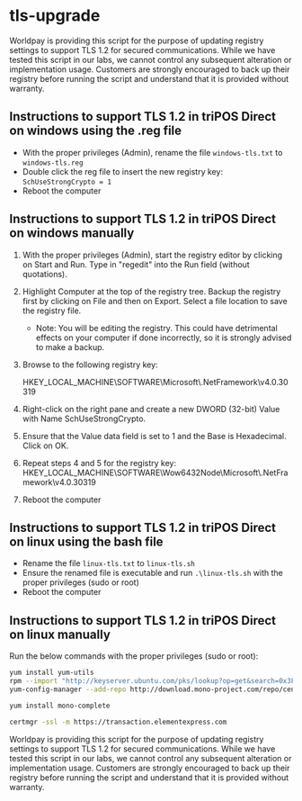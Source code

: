 # tls-upgrade
Worldpay is providing this script for the purpose of updating registry settings to support TLS 1.2 for secured communications.  While we have tested this script in our labs, we cannot control any subsequent alteration or implementation usage.  Customers are strongly encouraged to back up their registry before running the script and understand that it is provided without warranty.

## Instructions to support TLS 1.2 in triPOS Direct on windows using the .reg file

* With the proper privileges (Admin), rename the file `windows-tls.txt` to `windows-tls.reg`
* Double click the reg file to insert the new registry key: `SchUseStrongCrypto = 1`
* Reboot the computer

## Instructions to support TLS 1.2 in triPOS Direct on windows manually

1. With the proper privileges (Admin), start the registry editor by clicking on Start and Run. Type in "regedit" into the Run field (without quotations).
2. Highlight Computer at the top of the registry tree. Backup the registry first by clicking on File and then on Export. Select a file location to save the registry file.

   * Note: You will be editing the registry. This could have detrimental effects on your computer if done incorrectly, so it is strongly advised to make a backup.
3. Browse to the following registry key:

   HKEY_LOCAL_MACHINE\SOFTWARE\Microsoft\\.NetFramework\v4.0.30319
4. Right-click on the right pane and create a new DWORD (32-bit) Value with Name SchUseStrongCrypto.
5. Ensure that the Value data field is set to 1 and the Base is Hexadecimal. Click on OK.
6. Repeat steps 4 and 5 for the registry key: HKEY_LOCAL_MACHINE\SOFTWARE\Wow6432Node\Microsoft\\.NetFramework\v4.0.30319
7. Reboot the computer


## Instructions to support TLS 1.2 in triPOS Direct on linux using the bash file

* Rename the file `linux-tls.txt` to `linux-tls.sh`
* Ensure the renamed file is executable and run `.\linux-tls.sh` with the proper privileges (sudo or root)
* Reboot the computer

## Instructions to support TLS 1.2 in triPOS Direct on linux manually

Run the below commands with the proper privileges (sudo or root):
```bash
yum install yum-utils
rpm --import "http://keyserver.ubuntu.com/pks/lookup?op=get&search=0x3FA7E0328081BFF6A14DA29AA6A19B38D3D831EF"
yum-config-manager --add-repo http://download.mono-project.com/repo/centos6/

yum install mono-complete

certmgr -ssl -m https://transaction.elementexpress.com
```


Worldpay is providing this script for the purpose of updating registry settings to support TLS 1.2 for secured communications.  While we have tested this script in our labs, we cannot control any subsequent alteration or implementation usage.  Customers are strongly encouraged to back up their registry before running the script and understand that it is provided without warranty.

